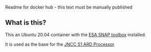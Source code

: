 Readme for docker hub - this text must be manually published

## What is this?

This an Ubuntu 20.04 container with the [ESA SNAP toolbox](http://step.esa.int/main/toolboxes/snap/) installed. 

It is used as the base for the [JNCC S1 ARD Processor](https://hub.docker.com/r/jncc/s1-ard-processor/). 
